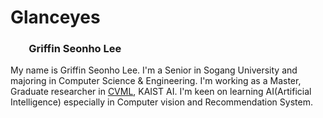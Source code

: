# Glanceyes

### <span role="image" aria-label="👦🏻" style="font-family: &quot;Apple Color Emoji&quot;, &quot;Segoe UI Emoji&quot;, NotoColorEmoji, &quot;Noto Color Emoji&quot;, &quot;Segoe UI Symbol&quot;, &quot;Android Emoji&quot;, EmojiSymbols; line-height: 1em; white-space: nowrap;">👦🏻</span> Griffin Seonho Lee

My name is Griffin Seonho Lee. I'm a Senior in Sogang University and majoring in Computer Science & Engineering. I'm working as a Master, Graduate researcher in [CVML](https://sites.google.com/view/cvml-kaist/home?authuser=0), KAIST AI. I'm keen on learning AI(Artificial Intelligence) especially in Computer vision and Recommendation System.


